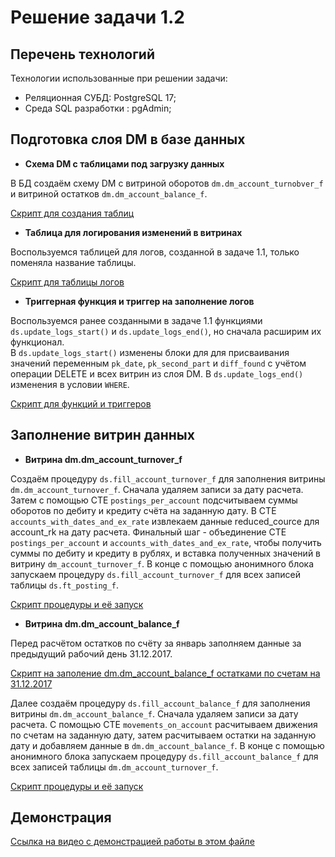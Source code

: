 # Решение задачи 1.2

## Перечень технологий
Технологии использованные при решении задачи:
- Реляционная СУБД: PostgreSQL 17;
- Среда SQL разработки : pgAdmin;

## Подготовка  слоя DM в базе данных

- **Схема DM с таблицами под загрузку данных**

В БД создаём схему DM с витриной оборотов `dm.dm_account_turnobver_f` и витриной остатков `dm.dm_account_balance_f`.

[Скрипт для создания таблиц](https://github.com/marina-al-de/project_1/blob/main/part_2/01%20create%20schema%20DM%20account%20turnover%20and%20balance.sql)

- **Таблица для логирования изменений в витринах**

Воспользуемся таблицей для логов, созданной в задаче 1.1, только поменяла название таблицы.

[Скрипт для таблицы логов](https://github.com/marina-al-de/project_1/blob/main/part_2/02%20log%20table%20for%20dm.sql)

- **Триггерная функция и триггер на заполнение логов**

Воспользуемся ранее созданными в задаче 1.1 функциями `ds.update_logs_start()` и `ds.update_logs_end()`, но сначала расширим их функционал.  
В `ds.update_logs_start()` изменены блоки для для присваивания значений переменным `pk_date`, `pk_second_part` и `diff_found` с учётом операции DELETE и всех витрин из слоя DM.
В `ds.update_logs_end()` изменения в условии `WHERE`.

[Скрипт для функций и триггеров](https://github.com/marina-al-de/project_1/blob/main/part_2/03%20trigger%20function%20and%20trigger%20for%20logs.sql)

## Заполнение витрин данных

- **Витрина dm.dm_account_turnover_f**

Создаём процедуру `ds.fill_account_turnover_f` для заполнения витрины `dm.dm_account_turnover_f`. Сначала удаляем записи за дату расчета. Затем с помощью СТЕ `postings_per_account` подсчитываем суммы оборотов по дебиту и кредиту счёта на заданную дату.
В СТЕ `accounts_with_dates_and_ex_rate` извлекаем данные reduced_cource для account_rk на дату расчета. Финальный шаг - объединение СТЕ `postings_per_account` и `accounts_with_dates_and_ex_rate`, чтобы получить суммы по дебиту и кредиту в рублях, 
и вставка полученных значений в витрину `dm_account_turnover_f`. В конце с помощью анонимного блока запускаем процедуру `ds.fill_account_turnover_f` для всех записей таблицы `ds.ft_posting_f`. 

[Скрипт процедуры и её запуск](https://github.com/marina-al-de/project_1/blob/main/part_2/04%20procedure%20fill_account_turnover_f.sql)

- **Витрина dm.dm_account_balance_f**

Перед расчётом остатков по счёту за январь заполняем данные за предыдущий рабочий день 31.12.2017. 

[Скрипт на заполение  dm.dm_account_balance_f остатками по счетам на 31.12.2017](https://github.com/marina-al-de/project_1/blob/main/part_2/05%20december%20ft_balance%20to%20md_account_balance.sql)

Далее создаём процедуру `ds.fill_account_balance_f` для заполнения витрины `dm.dm_account_balance_f`. Сначала удаляем записи за дату расчета. С помощью СТЕ `movements_on_account` расчитываем движения по счетам на заданную дату, затем расчитываем остатки
на заданную дату и добавляем данные в `dm.dm_account_balance_f`.  В конце с помощью анонимного блока запускаем процедуру `ds.fill_account_balance_f` для всех записей таблицы `dm.dm_account_turnover_f`.

[Скрипт процедуры и её запуск](https://github.com/marina-al-de/project_1/blob/main/part_2/06%20procedure%20fill_account_balance_f.sql)

## Демонстрация

[Ссылка на видео с демонстрацией работы в этом файле](https://github.com/marina-al-de/project_1/blob/main/part_2/video_link.txt)




